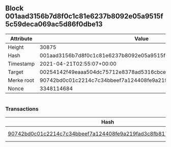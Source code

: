 ## Block 001aad3156b7d8f0c1c81e6237b8092e05a9515f5c59deca069ac5d86f0dbe13

Attribute | Value
--- | ---
Height | 30875
Hash | 001aad3156b7d8f0c1c81e6237b8092e05a9515f5c59deca069ac5d86f0dbe13
Timestamp | 2021-04-21T02:55:07+00:00
Target | 00254142f49eaaa504dc75712e8378ad5316cbcead634704b3734b6271167cc4
Merke root | 90742bd0c01c2214c7c34bbeef7a124408fe9a219fad3c8fb817e87839162095
Nonce | 3348114684

```

```

### Transactions

Hash | Amount
--- | ---
[90742bd0c01c2214c7c34bbeef7a124408fe9a219fad3c8fb817e87839162095](90742bd0c01c2214c7c34bbeef7a124408fe9a219fad3c8fb817e87839162095.md) | 10.00000000 SKEPTI 

